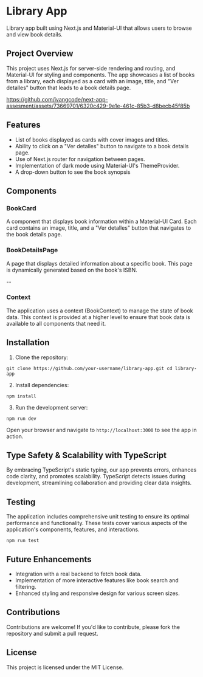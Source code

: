 # Library App

Library app built using Next.js and Material-UI that allows users to browse and view book details.

## Project Overview

This project uses Next.js for server-side rendering and routing, and Material-UI for styling and components. The app showcases a list of books from a library, each displayed as a card with an image, title, and "Ver detalles" button that leads to a book details page.


https://github.com/ivangcode/next-app-assesment/assets/73669701/6320c429-9e1e-461c-85b3-d8becb45f85b


## Features

- List of books displayed as cards with cover images and titles.
- Ability to click on a "Ver detalles" button to navigate to a book details page.
- Use of Next.js router for navigation between pages.
- Implementation of dark mode using Material-UI's ThemeProvider.
- A drop-down button to see the book synopsis

## Components

### BookCard

A component that displays book information within a Material-UI Card. Each card contains an image, title, and a "Ver detalles" button that navigates to the book details page.

### BookDetailsPage

A page that displays detailed information about a specific book. This page is dynamically generated based on the book's ISBN.

--
### Context

The application uses a context (BookContext) to manage the state of book data. This context is provided at a higher level to ensure that book data is available to all components that need it.

## Installation

1. Clone the repository:

`git clone https://github.com/your-username/library-app.git cd library-app`

2. Install dependencies:

`npm install`

3. Run the development server:

`npm run dev`

Open your browser and navigate to `http://localhost:3000` to see the app in action.

## Type Safety & Scalability with TypeScript

By embracing TypeScript's static typing, our app prevents errors, enhances code clarity, and promotes scalability. TypeScript detects issues during development, streamlining collaboration and providing clear data insights.

## Testing

The application includes comprehensive unit testing to ensure its optimal performance and functionality. These tests cover various aspects of the application's components, features, and interactions.

`npm run test`

## Future Enhancements

- Integration with a real backend to fetch book data.
- Implementation of more interactive features like book search and filtering.
- Enhanced styling and responsive design for various screen sizes.

## Contributions

Contributions are welcome! If you'd like to contribute, please fork the repository and submit a pull request.

## License

This project is licensed under the MIT License.
